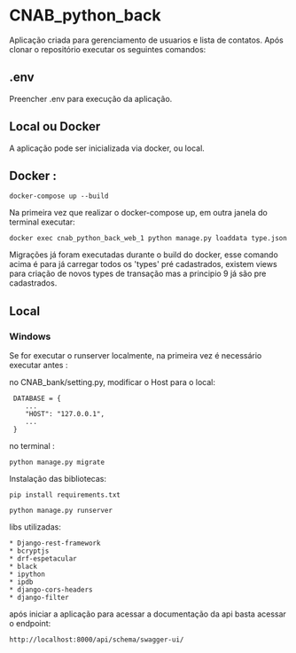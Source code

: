 # CNAB_python_back

Aplicação criada para gerenciamento de usuarios e lista de contatos. Após clonar o repositório executar os seguintes comandos:

## .env
Preencher .env para execução da aplicação.

## Local ou Docker

A aplicação pode ser inicializada via docker, ou local.



## Docker :

```
docker-compose up --build
```

Na primeira vez que realizar o docker-compose up, em outra janela do terminal executar:

```
docker exec cnab_python_back_web_1 python manage.py loaddata type.json
```

Migrações já foram executadas durante o build do docker, esse comando acima é para já carregar todos os 'types' pré cadastrados, existem views para criação de novos types de transação mas a principio 9 já são pre cadastrados.

## Local

### Windows

Se for executar o runserver localmente, na primeira vez é necessário executar antes :

no CNAB_bank/setting.py, modificar o Host para o local:

```
 DATABASE = {
    ...
    "HOST": "127.0.0.1",
    ...
 }
```

no terminal :

```
python manage.py migrate
```

Instalação das bibliotecas:

```
pip install requirements.txt
```

```
python manage.py runserver

```


libs utilizadas:

```
* Django-rest-framework
* bcryptjs
* drf-espetacular
* black
* ipython
* ipdb
* django-cors-headers
* django-filter
```

após iniciar a aplicação para acessar a documentação da api basta acessar o endpoint:

```
http://localhost:8000/api/schema/swagger-ui/
```

